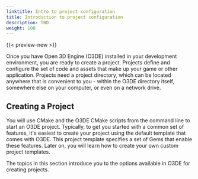 ```yaml
---
linktitle: Intro to project configuration
title: Introduction to project configuration
description: TBD
weight: 100
---
```


{{< preview-new >}}

Once you have Open 3D Engine (O3DE) installed in your development environment, you are ready to create a project. Projects define and configure the set of code and assets that make up your game or other application. Projects need a project directory, which can be located anywhere that is convenient to you - within the O3DE directory itself, somewhere else on your computer, or even on a network drive.

## Creating a Project

You will use CMake and the O3DE CMake scripts from the command line to start an O3DE project. Typically, to get you started with a common set of features, it's easiest to create your project using the default template that comes with O3DE. This project template specifies a set of Gems that enable these features. Later on, you will learn how to create your own custom project templates.

The topics in this section introduce you to the options available in O3DE for creating projects.
